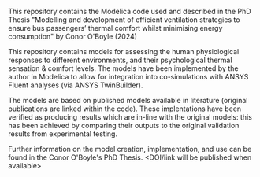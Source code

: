 This repository contains the Modelica code used and described in the PhD Thesis
  "Modelling and development of efficient ventilation strategies to ensure bus passengers’ thermal comfort whilst minimising energy consumption"
by Conor O'Boyle (2024)

This repository contains models for assessing the human physiological responses to different environments, and their psychological thermal sensation & comfort levels.
The models have been implemented by the author in Modelica to allow for integration into co-simulations with ANSYS Fluent analyses (via ANSYS TwinBuilder).

The models are based on published models available in literature (original publications are linked within the code).
These implentations have been verified as producing results which are in-line with the original models:
  this has been achieved by comparing their outputs to the original validation results from experimental testing.

Further information on the model creation, implementation, and use can be found in the Conor O'Boyle's PhD Thesis.
  <DOI/link will be published when available>
